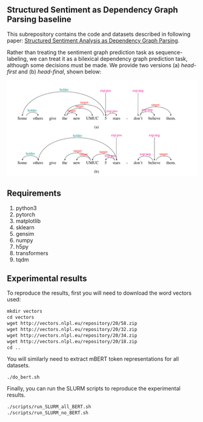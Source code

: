## Structured Sentiment as Dependency Graph Parsing baseline

This subrepository contains the code and datasets described in following paper: [Structured Sentiment Analysis as Dependency Graph Parsing]().

Rather than treating the sentiment graph prediction task as sequence-labeling, we can treat it as a bilexical dependency graph prediction task, although some decisions must be made. We provide two versions (a) *head-first* and (b) *head-final*, shown below:

![bilexical](./figures/bilexical.png)


## Requirements

1. python3
2. pytorch
3. matplotlib
4. sklearn
5. gensim
6. numpy
7. h5py
8. transformers
9. tqdm


## Experimental results

To reproduce the results, first you will need to download the word vectors used:

```
mkdir vectors
cd vectors
wget http://vectors.nlpl.eu/repository/20/58.zip
wget http://vectors.nlpl.eu/repository/20/32.zip
wget http://vectors.nlpl.eu/repository/20/34.zip
wget http://vectors.nlpl.eu/repository/20/18.zip
cd ..
```

You will similarly need to extract mBERT token representations for all datasets.
```
./do_bert.sh
```

Finally, you can run the SLURM scripts to reproduce the experimental results.

```
./scripts/run_SLURM_all_BERT.sh
./scripts/run_SLURM_no_BERT.sh
```

